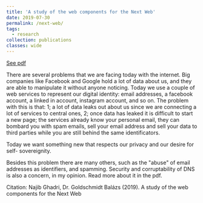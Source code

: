```yaml
---
title: 'A study of the web components for the Next Web'
date: 2019-07-30
permalink: /next-web/
tags:
  - research
collection: publications
classes: wide
---
```



<a class="btn btn--primary" href="/media/Study_of_web.pdf">See pdf</a>

There are several problems that we are facing today with the internet. Big
companies like Facebook and Google hold a lot of data about us, and they are
able to manipulate it without anyone noticing. Today we use a couple of web
services to represent our digital identity: email addresses, a facebook account,
a linked in account, instagram account, and so on. The problem with this is
that: 1; a lot of data leaks out about us since we are connecting a lot of services
to central ones, 2; once data has leaked it is difficult to start a new page; the
services already know your personal email, they can bombard you with spam
emails, sell your email address and sell your data to third parties while you are
still behind the same identificators.

Today we want something new that respects our privacy and our desire for self-
sovereignity.

Besides this problem there are many others, such as the "abuse" of email addresses as
identifiers, and spamming. Security and corruptability of DNS is also a concern, in
my opinion. Read more about it in the pdf.

Citation: Najib Ghadri, Dr. Goldschmidt Balázs (2019). A study of the web components for the Next Web